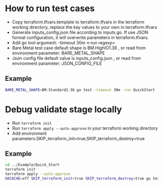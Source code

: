 # How to run test cases
- Copy terraform.tfvars.template to terraform.tfvars in the terraform working directory, replace the key values to your own in terraform.tfvars
- Generate inputs_config.json file according to inputs.go. If use JSON format configuration, it will overwrite parameters in terraform.tfvars.
- Add go tool argument: -timeout 30m  <-run regexp>
- Bare Metal test case default shape is BM.HighIO1.36 , or read from environment parameter: BARE_METAL_SHAPE
- Json config file default value is inputs_config.json , or read from environment parameter: JSON_CONFIG_FILE
## Example
```bash
BARE_METAL_SHAPE=BM.Standard1.36 go test -timeout 30m -run QuickStart
```
# Debug validate stage locally
- Run ```terraform init```
- Run ```terraform apply --auto-approve``` in your terraform working directory
- Add environment parameters:SKIP_terraform_init=true;SKIP_terraform_destroy=true
## Example
```bash
cd ../Example/Quick_Start
terraform init
terraform apply --auto-approve
GOCACHE=off SKIP_terraform_init=true SKIP_terraform_destroy=true go test -timeout 30m -run QuickStart
```